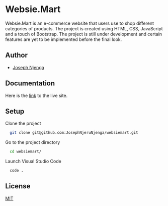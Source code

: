 
# Websie.Mart

Websie.Mart is an e-commerce website that users use to shop different categories of products. The project is created using HTML, CSS, JavaScript and a touch of Bootstrap. The project is still under development and certain features are yet to be implemented before the final look.


## Author

- [Joseph Njenga](https://github.com/JosephNjeruNjenga)


## Documentation

Here is the [link](https://josephnjerunjenga.github.io/websiemart/#) to the live site.


## Setup

Clone the project

```bash
  git clone git@github.com:JosephNjeruNjenga/websiemart.git
```

Go to the project directory

```bash
  cd websiemart/
```

Launch Visual Studio Code

```bash
  code .
```


## License

[MIT](https://choosealicense.com/licenses/mit/)
